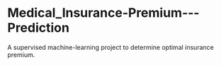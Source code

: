 # Medical_Insurance-Premium---Prediction
A supervised machine-learning project to determine optimal insurance premium.

